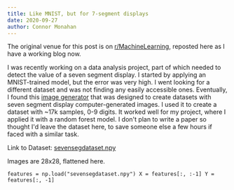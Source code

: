 ```yaml
---
title: Like MNIST, but for 7-segment displays
date: 2020-09-27
author: Connor Monahan
---
```


The original venue for this post is on
[r/MachineLearning](https://np.reddit.com/r/MachineLearning/comments/j10ub1/p_like_mnist_but_for_7segment_displays/), reposted here as I have a working blog now.

I was recently working on a data analysis project, part of which needed to detect the value of a seven segment display. I started by applying an MNIST-trained model, but the error was very high. I went looking for a different dataset and was not finding any easily accessible ones. Eventually, I found this [image generator](https://bitbucket.org/eoinf96/7-segmentdigitgenerator/src/master/) that was designed to create datasets with seven segment display computer-generated images. I used it to create a dataset with ~17k samples, 0-9 digits. It worked well for my project, where I applied it with a random forest model. I don't plan to write a paper so thought I'd leave the dataset here, to save someone else a few hours if faced with a similar task.

Link to Dataset:
[sevensegdataset.npy](https://s3.us-east-2.amazonaws.com/public.connor.money/sevensegdataset.npy)

Images are 28x28, flattened here.

```
features = np.load("sevensegdataset.npy") X = features[:, :-1] Y = features[:, -1]
```

